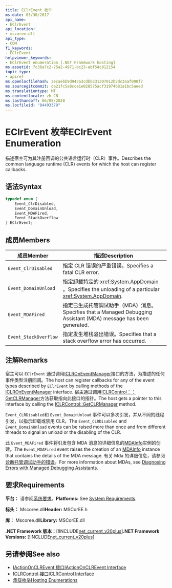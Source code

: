 ```yaml
---
title: EClrEvent 枚举
ms.date: 03/30/2017
api_name:
- EClrEvent
api_location:
- mscoree.dll
api_type:
- COM
f1_keywords:
- EClrEvent
helpviewer_keywords:
- EClrEvent enumeration [.NET Framework hosting]
ms.assetid: 7c36a7c2-75a2-4971-bc23-abf54c812154
topic_type:
- apiref
ms.openlocfilehash: 3ecaebb9d943a3cdbb231307012b5dc3aaf000f7
ms.sourcegitcommit: da21fc5a8cce1e028575acf31974681a1bc5aeed
ms.translationtype: MT
ms.contentlocale: zh-CN
ms.lasthandoff: 06/08/2020
ms.locfileid: "84493379"
---
```

# <a name="eclrevent-enumeration"></a><span data-ttu-id="94b06-102">EClrEvent 枚举</span><span class="sxs-lookup"><span data-stu-id="94b06-102">EClrEvent Enumeration</span></span>
<span data-ttu-id="94b06-103">描述宿主可为其注册回调的公共语言运行时（CLR）事件。</span><span class="sxs-lookup"><span data-stu-id="94b06-103">Describes the common language runtime (CLR) events for which the host can register callbacks.</span></span>  
  
## <a name="syntax"></a><span data-ttu-id="94b06-104">语法</span><span class="sxs-lookup"><span data-stu-id="94b06-104">Syntax</span></span>  
  
```cpp  
typedef enum {  
    Event_ClrDisabled,  
    Event_DomainUnload,  
    Event_MDAFired,  
    Event_StackOverflow  
} EClrEvent;  
```  
  
## <a name="members"></a><span data-ttu-id="94b06-105">成员</span><span class="sxs-lookup"><span data-stu-id="94b06-105">Members</span></span>  
  
|<span data-ttu-id="94b06-106">成员</span><span class="sxs-lookup"><span data-stu-id="94b06-106">Member</span></span>|<span data-ttu-id="94b06-107">描述</span><span class="sxs-lookup"><span data-stu-id="94b06-107">Description</span></span>|  
|------------|-----------------|  
|`Event_ClrDisabled`|<span data-ttu-id="94b06-108">指定 CLR 错误的严重错误。</span><span class="sxs-lookup"><span data-stu-id="94b06-108">Specifies a fatal CLR error.</span></span>|  
|`Event_DomainUnload`|<span data-ttu-id="94b06-109">指定卸载特定的 <xref:System.AppDomain> 。</span><span class="sxs-lookup"><span data-stu-id="94b06-109">Specifies the unloading of a particular <xref:System.AppDomain>.</span></span>|  
|`Event_MDAFired`|<span data-ttu-id="94b06-110">指定已生成托管调试助手（MDA）消息。</span><span class="sxs-lookup"><span data-stu-id="94b06-110">Specifies that a Managed Debugging Assistant (MDA) message has been generated.</span></span>|  
|`Event_StackOverflow`|<span data-ttu-id="94b06-111">指定发生堆栈溢出错误。</span><span class="sxs-lookup"><span data-stu-id="94b06-111">Specifies that a stack overflow error has occurred.</span></span>|  
  
## <a name="remarks"></a><span data-ttu-id="94b06-112">注解</span><span class="sxs-lookup"><span data-stu-id="94b06-112">Remarks</span></span>  
 <span data-ttu-id="94b06-113">宿主可以 `EClrEvent` 通过调用[ICLROnEventManager](iclroneventmanager-interface.md)接口的方法，为描述的任何事件类型注册回调。</span><span class="sxs-lookup"><span data-stu-id="94b06-113">The host can register callbacks for any of the event types described by `EClrEvent` by calling methods of the [ICLROnEventManager](iclroneventmanager-interface.md) interface.</span></span> <span data-ttu-id="94b06-114">宿主通过调用[ICLRControl：： GetCLRManager](iclrcontrol-getclrmanager-method.md)方法获取指向此接口的指针。</span><span class="sxs-lookup"><span data-stu-id="94b06-114">The host gets a pointer to this interface by calling the [ICLRControl::GetCLRManager](iclrcontrol-getclrmanager-method.md) method.</span></span>  
  
 <span data-ttu-id="94b06-115">`Event_CLRDisabled`和 `Event_DomainUnload` 事件可以多次引发，并从不同的线程引发，以指示卸载或禁用 CLR。</span><span class="sxs-lookup"><span data-stu-id="94b06-115">The `Event_CLRDisabled` and `Event_DomainUnload` events can be raised more than once and from different threads to signal an unload or the disabling of the CLR.</span></span>  
  
 <span data-ttu-id="94b06-116">此 `Event_MDAFired` 事件将引发包含 MDA 消息的详细信息的[MDAInfo](mdainfo-structure.md)实例的创建。</span><span class="sxs-lookup"><span data-stu-id="94b06-116">The `Event_MDAFired` event raises the creation of an [MDAInfo](mdainfo-structure.md) instance that contains the details of the MDA message.</span></span> <span data-ttu-id="94b06-117">有关 Mda 的详细信息，请参阅[诊断托管调试助手的错误](../../debug-trace-profile/diagnosing-errors-with-managed-debugging-assistants.md)。</span><span class="sxs-lookup"><span data-stu-id="94b06-117">For more information about MDAs, see [Diagnosing Errors with Managed Debugging Assistants](../../debug-trace-profile/diagnosing-errors-with-managed-debugging-assistants.md).</span></span>  
  
## <a name="requirements"></a><span data-ttu-id="94b06-118">要求</span><span class="sxs-lookup"><span data-stu-id="94b06-118">Requirements</span></span>  
 <span data-ttu-id="94b06-119">**平台：** 请参阅[系统要求](../../get-started/system-requirements.md)。</span><span class="sxs-lookup"><span data-stu-id="94b06-119">**Platforms:** See [System Requirements](../../get-started/system-requirements.md).</span></span>  
  
 <span data-ttu-id="94b06-120">**标头：** Mscoree.dll</span><span class="sxs-lookup"><span data-stu-id="94b06-120">**Header:** MSCorEE.h</span></span>  
  
 <span data-ttu-id="94b06-121">**库：** Mscoree.dll</span><span class="sxs-lookup"><span data-stu-id="94b06-121">**Library:** MSCorEE.dll</span></span>  
  
 <span data-ttu-id="94b06-122">**.NET Framework 版本：**[!INCLUDE[net_current_v20plus](../../../../includes/net-current-v20plus-md.md)]</span><span class="sxs-lookup"><span data-stu-id="94b06-122">**.NET Framework Versions:** [!INCLUDE[net_current_v20plus](../../../../includes/net-current-v20plus-md.md)]</span></span>  
  
## <a name="see-also"></a><span data-ttu-id="94b06-123">另请参阅</span><span class="sxs-lookup"><span data-stu-id="94b06-123">See also</span></span>

- [<span data-ttu-id="94b06-124">IActionOnCLREvent 接口</span><span class="sxs-lookup"><span data-stu-id="94b06-124">IActionOnCLREvent Interface</span></span>](iactiononclrevent-interface.md)
- [<span data-ttu-id="94b06-125">ICLRControl 接口</span><span class="sxs-lookup"><span data-stu-id="94b06-125">ICLRControl Interface</span></span>](iclrcontrol-interface.md)
- [<span data-ttu-id="94b06-126">承载枚举</span><span class="sxs-lookup"><span data-stu-id="94b06-126">Hosting Enumerations</span></span>](hosting-enumerations.md)
